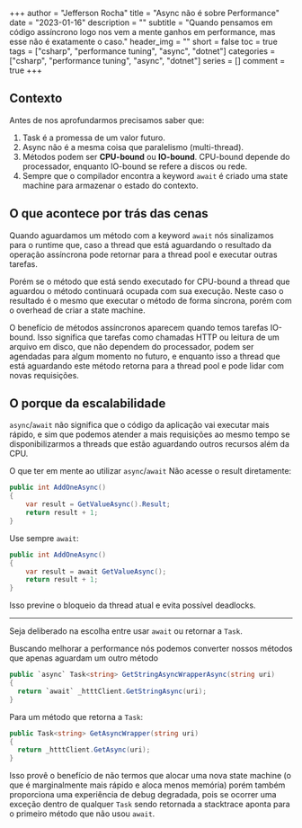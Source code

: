 +++
author = "Jefferson Rocha"
title = "Async não é sobre Performance"
date = "2023-01-16"
description = ""
subtitle = "Quando pensamos em código assíncrono logo nos vem a mente ganhos em performance, mas esse não é exatamente o caso."
header_img = ""
short = false
toc = true
tags = ["csharp", "performance tuning", "async", "dotnet"]
categories = ["csharp", "performance tuning", "async", "dotnet"]
series = []
comment = true
+++

## Contexto
Antes de nos aprofundarmos precisamos saber que:

1. Task é a promessa de um valor futuro.
2. Async não é a mesma coisa que paralelismo (multi-thread).
3. Métodos podem ser **CPU-bound** ou **IO-bound**. CPU-bound depende do processador, enquanto IO-bound se refere a discos ou rede.
4. Sempre que o compilador encontra a keyword `await` é criado uma state machine para armazenar o estado do contexto.

## O que acontece por trás das cenas
Quando aguardamos um método com a keyword `await` nós sinalizamos para o runtime que, caso a thread que está aguardando o resultado da operação assíncrona pode retornar para a thread pool e executar outras tarefas.

Porém se o método que está sendo executado for CPU-bound a thread que aguardou o método continuará ocupada com sua execução. Neste caso o resultado é o mesmo que executar o método de forma síncrona, porém com o overhead de criar a state machine.

O benefício de métodos assíncronos aparecem quando temos tarefas IO-bound. Isso significa que tarefas como chamadas HTTP ou leitura de um arquivo em disco, que não dependem do processador, podem ser agendadas para algum momento no futuro, e enquanto isso a thread que está aguardando este método retorna para a thread pool e pode lidar com novas requisições.

## O porque da escalabilidade
`async`/`await` não significa que o código da aplicação vai executar mais rápido, e sim que podemos atender a mais requisições ao mesmo tempo se disponibilizarmos a threads que estão aguardando outros recursos além da CPU.

O que ter em mente ao utilizar `async`/`await`
Não acesse o result diretamente:
```csharp
public int AddOneAsync()
{
    var result = GetValueAsync().Result;
    return result + 1;
}
```

Use sempre `await`:
```csharp
public int AddOneAsync()
{
    var result = await GetValueAsync();
    return result + 1;
}
```
Isso previne o bloqueio da thread atual e evita possível deadlocks.

---

Seja deliberado na escolha entre usar `await` ou retornar a `Task`.

Buscando melhorar a performance nós podemos converter nossos métodos que apenas aguardam um outro método
```csharp
public `async` Task<string> GetStringAsyncWrapperAsync(string uri)
{
  return `await` _htttClient.GetStringAsync(uri);
}
```
Para um método que retorna a `Task`:
```csharp
public Task<string> GetAsyncWrapper(string uri)
{
  return _htttClient.GetAsync(uri);
}
```
Isso provê o benefício de não termos que alocar uma nova state machine (o que é marginalmente mais rápido e aloca menos memória) porém também proporciona uma experiência de debug degradada, pois se ocorrer uma exceção dentro de qualquer `Task` sendo retornada a stacktrace aponta para o primeiro método que não usou `await`.